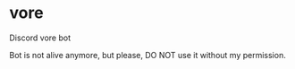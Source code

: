 # vore
Discord vore bot

Bot is not alive anymore, but please, DO NOT use it without my permission.
